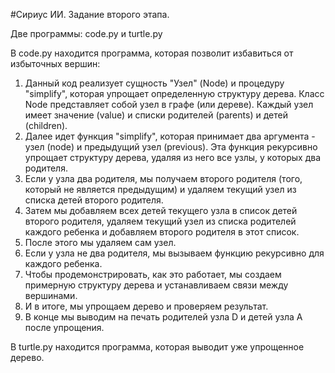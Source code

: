 #Сириус ИИ. Задание второго этапа.

Две программы: code.py и turtle.py 

В code.py находится программа, которая позволит избавиться от избыточных вершин:

1) Данный код реализует сущность "Узел" (Node) и процедуру "simplify", которая упрощает определенную структуру дерева.
Класс Node представляет собой узел в графе (или дереве). Каждый узел имеет значение (value) и списки родителей (parents) и детей (children).
2) Далее идет функция "simplify", которая принимает два аргумента - узел (node) и предыдущий узел (previous). Эта функция рекурсивно упрощает структуру дерева, удаляя из него все узлы, у которых два родителя.
3) Если у узла два родителя, мы получаем второго родителя (того, который не является предыдущим) и удаляем текущий узел из списка детей второго родителя.
4) Затем мы добавляем всех детей текущего узла в список детей второго родителя, удаляем текущий узел из списка родителей каждого ребенка и добавляем второго родителя в этот список.
5) После этого мы удаляем сам узел.
6) Если у узла не два родителя, мы вызываем функцию рекурсивно для каждого ребенка.
7) Чтобы продемонстрировать, как это работает, мы создаем примерную структуру дерева и устанавливаем связи между вершинами.
8) И в итоге, мы упрощаем дерево и проверяем результат.
9) В конце мы выводим на печать родителей узла D и детей узла A после упрощения.

В turtle.py находится программа, которая выводит уже упрощенное дерево.
